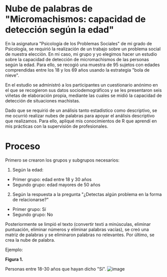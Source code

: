 # Nube de palabras de "Micromachismos: capacidad de detección según la edad"
En la asignatura "Psicología de los Problemas Sociales" de mi grado de Psicología, se requirió la realización de un trabajo sobre un problema social de nuestra elección.
En mi caso, mi grupo y yo elegimos hacer un estudio sobre la capacidad de detección de micromachismos de las personas según la edad.
Para ello, se recogió una muestra de 95 sujetos con edades comprendidas entre los 18 y los 69 años usando la estrategia "bola de nieve".

En el estudio se administró a los participantes un cuestionario anónimo en el que se recogieron sus datos sociodemográficos y se les presentaron seis viñetas de elaboración propia,
mediante las cuales se midió la capacidad de detección de situaciones machistas.

Dado que se requirió de un análisis tanto estadístico como descriptivo, se me ocurrió realizar nubes de palabras para apoyar el análisis descriptivo que realizamos.
Para ello, apliqué mis conocimientos de R que aprendí en mis prácticas con la supervisión de profesionales.

# Proceso
Primero se crearon los grupos y subgrupos necesarios:
1. Según la edad:
* Primer grupo: edad entre 18 y 30 años
* Segundo grupo: edad mayores de 50 años

2. Según la respuesta a la pregunta "¿Detectas algún problema en la forma de relacionarse?"
* Primer grupo: Sí
* Segundo grupo: No

Posteriormente se limpió el texto (convertir texti a minúsculas, eliminar puntuación, eliminar números y eliminar palabras vacías), se creó una matriz de palabras y se eliminaron 
palabras no relevantes. Por último, se crea la nube de palabra.

Ejemplo:

**Figura 1.**

Personas entre 18-30 años que hayan dicho "Sí".
![image](https://github.com/user-attachments/assets/f2aa95aa-deab-4548-940d-6c244c119d0b)
